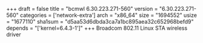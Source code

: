 +++
draft = false
title = "bcmwl 6.30.223.271-560"
version = "6.30.223.271-560"
categories = ['network-extra']
arch = "x86_64"
size = "1694552"
usize = "1677110"
sha1sum = "d5aa53d6dbda3ca7a1bc895aea32c652968befd9"
depends = "['kernel=6.4.3-1']"
+++
Broadcom 802.11 Linux STA wireless driver